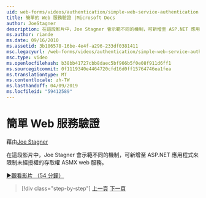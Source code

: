 ```yaml
---
uid: web-forms/videos/authentication/simple-web-service-authentication
title: 簡單的 Web 服務驗證 |Microsoft Docs
author: JoeStagner
description: 在這段影片中，Joe Stagner 會示範不同的機制，可新增至 ASP.NET 應用程式來限制未經授權的存取權 ASMX web 服務...
ms.author: riande
ms.date: 09/16/2010
ms.assetid: 3b186578-16be-4e4f-a296-233df0381411
msc.legacyurl: /web-forms/videos/authentication/simple-web-service-authentication
msc.type: video
ms.openlocfilehash: b38bb41727cbb8daec5bf966b5f0e08f911d6ff1
ms.sourcegitcommit: 0f1119340e4464720cfd16d0ff15764746ea1fea
ms.translationtype: MT
ms.contentlocale: zh-TW
ms.lasthandoff: 04/09/2019
ms.locfileid: "59412589"
---
```

# <a name="simple-web-service-authentication"></a>簡單 Web 服務驗證

藉由[Joe Stagner](https://github.com/JoeStagner)

在這段影片中，Joe Stagner 會示範不同的機制，可新增至 ASP.NET 應用程式來限制未經授權的存取權 ASMX web 服務。

[&#9654;觀看影片 （54 分鐘）](https://channel9.msdn.com/Blogs/ASP-NET-Site-Videos/simple-web-service-authentication)

> [!div class="step-by-step"]
> [上一頁](implement-the-registration-verification-pattern.md)
> [下一頁](creating-inactive-users.md)
